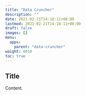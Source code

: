 ```yaml
---
title: "Data Cruncher"
description: ""
date: 2021-02-21T14:18:11+08:00
lastmod: 2021-02-21T14:18:11+08:00
draft: false
images: []
menu:
  apps:
    parent: "data-cruncher"
weight: 8010
toc: true
---
```


## Title

Content.
